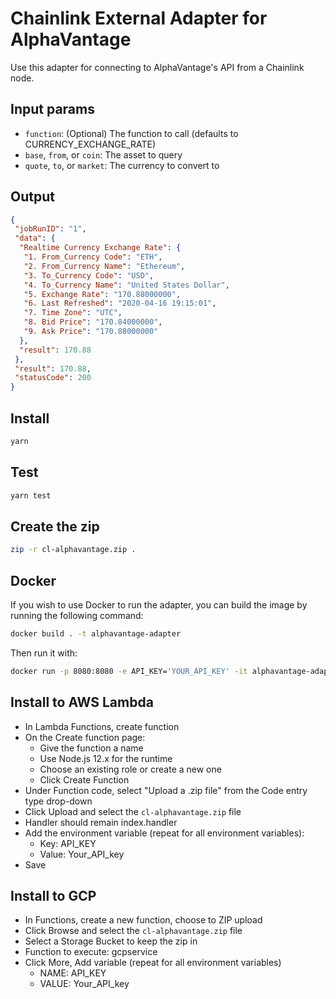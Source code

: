 # Chainlink External Adapter for AlphaVantage

Use this adapter for connecting to AlphaVantage's API from a Chainlink node.

## Input params

- `function`: (Optional) The function to call (defaults to CURRENCY_EXCHANGE_RATE)
- `base`, `from`, or `coin`: The asset to query
- `quote`, `to`, or `market`: The currency to convert to

## Output

```json
{
 "jobRunID": "1",
 "data": {
  "Realtime Currency Exchange Rate": {
   "1. From_Currency Code": "ETH",
   "2. From_Currency Name": "Ethereum",
   "3. To_Currency Code": "USD",
   "4. To_Currency Name": "United States Dollar",
   "5. Exchange Rate": "170.88000000",
   "6. Last Refreshed": "2020-04-16 19:15:01",
   "7. Time Zone": "UTC",
   "8. Bid Price": "170.84000000",
   "9. Ask Price": "170.88000000"
  },
  "result": 170.88
 },
 "result": 170.88,
 "statusCode": 200
}
```

## Install

```bash
yarn
```

## Test

```bash
yarn test
```

## Create the zip

```bash
zip -r cl-alphavantage.zip .
```

## Docker

If you wish to use Docker to run the adapter, you can build the image by running the following command:

```bash
docker build . -t alphavantage-adapter
```

Then run it with:

```bash
docker run -p 8080:8080 -e API_KEY='YOUR_API_KEY' -it alphavantage-adapter:latest
```

## Install to AWS Lambda

- In Lambda Functions, create function
- On the Create function page:
  - Give the function a name
  - Use Node.js 12.x for the runtime
  - Choose an existing role or create a new one
  - Click Create Function
- Under Function code, select "Upload a .zip file" from the Code entry type drop-down
- Click Upload and select the `cl-alphavantage.zip` file
- Handler should remain index.handler
- Add the environment variable (repeat for all environment variables):
  - Key: API_KEY
  - Value: Your_API_key
- Save


## Install to GCP

- In Functions, create a new function, choose to ZIP upload
- Click Browse and select the `cl-alphavantage.zip` file
- Select a Storage Bucket to keep the zip in
- Function to execute: gcpservice
- Click More, Add variable (repeat for all environment variables)
  - NAME: API_KEY
  - VALUE: Your_API_key
